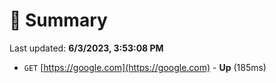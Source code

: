 # 📖 Summary
Last updated: **6/3/2023, 3:53:08 PM**

- `GET` [https://google.com](https://google.com) - **Up** (185ms)
